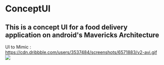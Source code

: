 # ConceptUI
## This is a concept UI for a food delivery application on android's Mavericks Architecture
UI to Mimic : https://cdn.dribbble.com/users/3537484/screenshots/6571883/v2-avi.gif
![](https://drive.google.com/file/d/1rHdySWNt7gCDHfoDvSkBE92DJnZeMzsY/view?usp=sharing)
